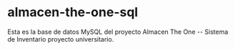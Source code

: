 # almacen-the-one-sql
Esta es la base de datos MySQL del proyecto Almacen The One -- Sistema de Inventario proyecto universitario.
